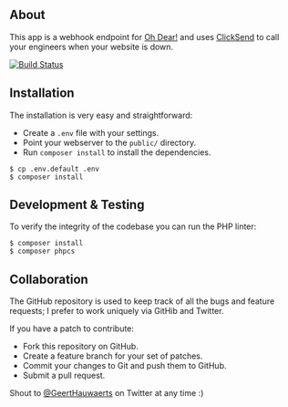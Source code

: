 ## About

This app is a webhook endpoint for [Oh Dear!](https://ohdear.app) and uses [ClickSend](https://clicksend.com)
to call your engineers when your website is down.

[![Build Status](https://travis-ci.org/GeertHauwaerts/ohdear-sendgrid-voice.svg?branch=master)](https://travis-ci.org/GeertHauwaerts/ohdear-sendgrid-voice)

## Installation

The installation is very easy and straightforward:

  * Create a `.env` file with your settings.
  * Point your webserver to the `public/` directory.
  * Run `composer install` to install the dependencies.

```console
$ cp .env.default .env
$ composer install
```

## Development & Testing

To verify the integrity of the codebase you can run the PHP linter:

```console
$ composer install
$ composer phpcs
```

## Collaboration

The GitHub repository is used to keep track of all the bugs and feature
requests; I prefer to work uniquely via GitHib and Twitter.

If you have a patch to contribute:

  * Fork this repository on GitHub.
  * Create a feature branch for your set of patches.
  * Commit your changes to Git and push them to GitHub.
  * Submit a pull request.

Shout to [@GeertHauwaerts](https://twitter.com/GeertHauwaerts) on Twitter at
any time :)
